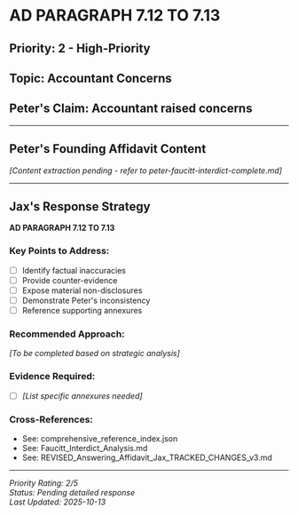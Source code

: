 # AD PARAGRAPH 7.12 TO 7.13

## Priority: 2 - High-Priority

## Topic: Accountant Concerns

## Peter's Claim: Accountant raised concerns

---

## Peter's Founding Affidavit Content

*[Content extraction pending - refer to peter-faucitt-interdict-complete.md]*

---

## Jax's Response Strategy

**AD PARAGRAPH 7.12 TO 7.13**

### Key Points to Address:
- [ ] Identify factual inaccuracies
- [ ] Provide counter-evidence
- [ ] Expose material non-disclosures
- [ ] Demonstrate Peter's inconsistency
- [ ] Reference supporting annexures

### Recommended Approach:
*[To be completed based on strategic analysis]*

### Evidence Required:
- [ ] *[List specific annexures needed]*

### Cross-References:
- See: comprehensive_reference_index.json
- See: Faucitt_Interdict_Analysis.md
- See: REVISED_Answering_Affidavit_Jax_TRACKED_CHANGES_v3.md

---

*Priority Rating: 2/5*  
*Status: Pending detailed response*  
*Last Updated: 2025-10-13*
